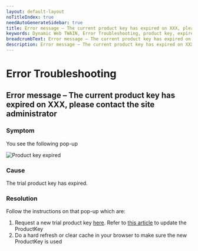 ```yaml
---
layout: default-layout
noTitleIndex: true
needAutoGenerateSidebar: true
title: Error message – The current product key has expired on XXX, please contact the site administrator
keywords: Dynamic Web TWAIN, Error Troubleshooting, product key, expired
breadcrumbText: Error message – The current product key has expired on XXX, please contact the site administrator
description: Error message – The current product key has expired on XXX, please contact the site administrator
---
```


# Error Troubleshooting

## Error message – The current product key has expired on XXX, please contact the site administrator

### Symptom

You see the following pop-up

![Product key expired]({{site.assets}}imgs/product-key-expired.png)

### Cause

The trial product key has expired.

### Resolution

Follow the instructions on that pop-up which are:
1. Request a new trial product key <a href="https://www.dynamsoft.com/customer/license/trialLicense" target="_blank">here</a>. Refer to <a href="https://www.dynamsoft.com/web-twain/docs/indepth/development/upgrade.html#update-the-license-key" target="_blank">this article</a> to update the ProductKey
2. Do a hard refresh or clear cache in your browser to make sure the new ProductKey is used
